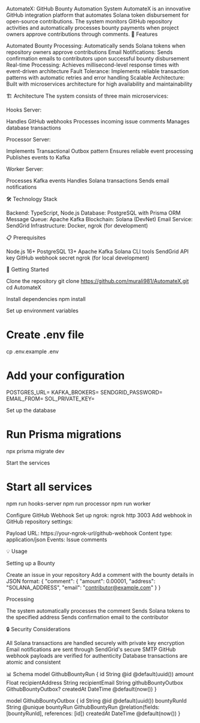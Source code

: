 AutomateX: GitHub Bounty Automation System
AutomateX is an innovative GitHub integration platform that automates Solana token disbursement for open-source contributions. The system monitors GitHub repository activities and automatically processes bounty payments when project owners approve contributions through comments.
🌟 Features

Automated Bounty Processing: Automatically sends Solana tokens when repository owners approve contributions
Email Notifications: Sends confirmation emails to contributors upon successful bounty disbursement
Real-time Processing: Achieves millisecond-level response times with event-driven architecture
Fault Tolerance: Implements reliable transaction patterns with automatic retries and error handling
Scalable Architecture: Built with microservices architecture for high availability and maintainability

🏗️ Architecture
The system consists of three main microservices:

Hooks Server:

Handles GitHub webhooks
Processes incoming issue comments
Manages database transactions


Processor Server:

Implements Transactional Outbox pattern
Ensures reliable event processing
Publishes events to Kafka


Worker Server:

Processes Kafka events
Handles Solana transactions
Sends email notifications



🛠️ Technology Stack

Backend: TypeScript, Node.js
Database: PostgreSQL with Prisma ORM
Message Queue: Apache Kafka
Blockchain: Solana (DevNet)
Email Service: SendGrid
Infrastructure: Docker, ngrok (for development)

📋 Prerequisites

Node.js 16+
PostgreSQL 13+
Apache Kafka
Solana CLI tools
SendGrid API key
GitHub webhook secret
ngrok (for local development)

🚀 Getting Started

Clone the repository
git clone https://github.com/murali981/AutomateX.git
cd AutomateX

Install dependencies
npm install

Set up environment variables
# Create .env file
cp .env.example .env

# Add your configuration
POSTGRES_URL=
KAFKA_BROKERS=
SENDGRID_PASSWORD=
EMAIL_FROM=
SOL_PRIVATE_KEY=

Set up the database
# Run Prisma migrations
npx prisma migrate dev

Start the services
# Start all services
npm run hooks-server
npm run processor
npm run worker

Configure GitHub Webhook
Set up ngrok: ngrok http 3003
Add webhook in GitHub repository settings:

Payload URL: https://your-ngrok-url/github-webhook
Content type: application/json
Events: Issue comments

💡 Usage

Setting up a Bounty


Create an issue in your repository
Add a comment with the bounty details in JSON format:
{
  "comment": {
    "amount": 0.00001,
    "address": "SOLANA_ADDRESS",
    "email": "contributor@example.com"
  }
}

Processing


The system automatically processes the comment
Sends Solana tokens to the specified address
Sends confirmation email to the contributor

🔒 Security Considerations

All Solana transactions are handled securely with private key encryption
Email notifications are sent through SendGrid's secure SMTP
GitHub webhook payloads are verified for authenticity
Database transactions are atomic and consistent

📊 Schema
model GithubBountyRun {
  id              String    @id @default(uuid())
  amount          Float
  recipientAddress String
  recipientEmail   String
  githubBountyOutbox GithubBountyOutbox?
  createdAt       DateTime  @default(now())
}

model GithubBountyOutbox {
  id          String    @id @default(uuid())
  bountyRunId String    @unique
  bountyRun   GithubBountyRun @relation(fields: [bountyRunId], references: [id])
  createdAt   DateTime  @default(now())
}



